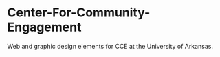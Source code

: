 # Center-For-Community-Engagement
Web and graphic design elements for CCE at the University of Arkansas.

